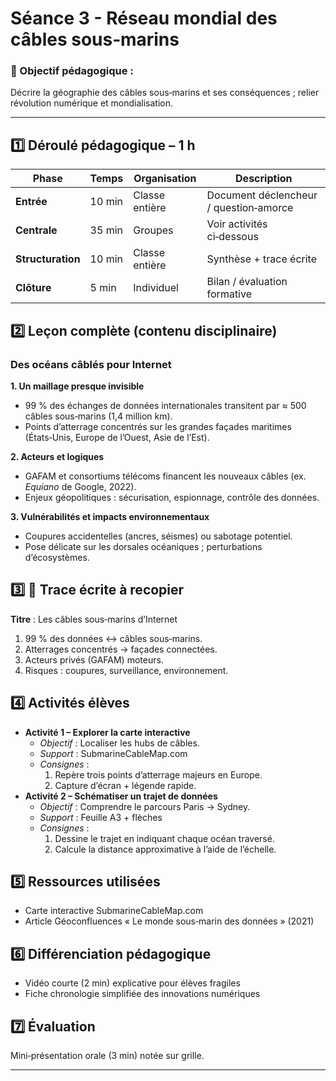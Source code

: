 # Séance 3 - Réseau mondial des câbles sous‑marins

### 🎯 Objectif pédagogique :

Décrire la géographie des câbles sous‑marins et ses conséquences ; relier révolution numérique et mondialisation.

---

## **1️⃣ Déroulé pédagogique – 1 h**
| Phase | Temps | Organisation | Description |
|-------|-------|--------------|-------------|
| **Entrée** | 10 min | Classe entière | Document déclencheur / question‑amorce |
| **Centrale** | 35 min | Groupes | Voir activités ci‑dessous |
| **Structuration** | 10 min | Classe entière | Synthèse + trace écrite |
| **Clôture** | 5 min | Individuel | Bilan / évaluation formative |

## **2️⃣ Leçon complète (contenu disciplinaire)**

### Des océans câblés pour Internet

**1. Un maillage presque invisible**  
- 99 % des échanges de données internationales transitent par ≈ 500 câbles sous‑marins (1,4 million km).  
- Points d’atterrage concentrés sur les grandes façades maritimes (États‑Unis, Europe de l’Ouest, Asie de l’Est).

**2. Acteurs et logiques**  
- GAFAM et consortiums télécoms financent les nouveaux câbles (ex. *Equiano* de Google, 2022).  
- Enjeux géopolitiques : sécurisation, espionnage, contrôle des données.

**3. Vulnérabilités et impacts environnementaux**  
- Coupures accidentelles (ancres, séismes) ou sabotage potentiel.  
- Pose délicate sur les dorsales océaniques ; perturbations d’écosystèmes.

## **3️⃣ 📝 Trace écrite à recopier**

**Titre** : Les câbles sous‑marins d’Internet  

1. 99 % des données ↔ câbles sous‑marins.  
2. Atterrages concentrés → façades connectées.  
3. Acteurs privés (GAFAM) moteurs.  
4. Risques : coupures, surveillance, environnement.

## **4️⃣ Activités élèves**

- **Activité 1 – Explorer la carte interactive**
  - *Objectif* : Localiser les hubs de câbles.
  - *Support* : SubmarineCableMap.com
  - *Consignes* :
    1. Repère trois points d’atterrage majeurs en Europe.
    2. Capture d’écran + légende rapide.
- **Activité 2 – Schématiser un trajet de données**
  - *Objectif* : Comprendre le parcours Paris → Sydney.
  - *Support* : Feuille A3 + flèches
  - *Consignes* :
    1. Dessine le trajet en indiquant chaque océan traversé.
    2. Calcule la distance approximative à l’aide de l’échelle.

## **5️⃣ Ressources utilisées**

- Carte interactive SubmarineCableMap.com
- Article Géoconfluences « Le monde sous‑marin des données » (2021)

## **6️⃣ Différenciation pédagogique**

- Vidéo courte (2 min) explicative pour élèves fragiles
- Fiche chronologie simplifiée des innovations numériques

## **7️⃣ Évaluation**

Mini‑présentation orale (3 min) notée sur grille.

---
